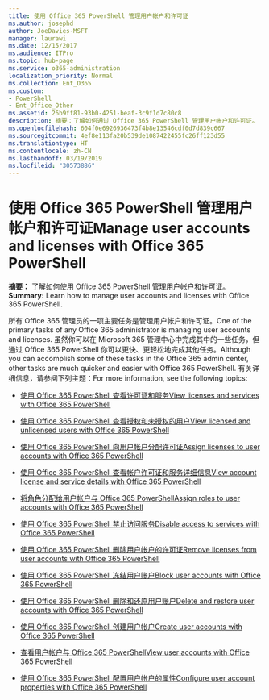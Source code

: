 ```yaml
---
title: 使用 Office 365 PowerShell 管理用户帐户和许可证
ms.author: josephd
author: JoeDavies-MSFT
manager: laurawi
ms.date: 12/15/2017
ms.audience: ITPro
ms.topic: hub-page
ms.service: o365-administration
localization_priority: Normal
ms.collection: Ent_O365
ms.custom:
- PowerShell
- Ent_Office_Other
ms.assetid: 26b9ff81-93b0-4251-beaf-3c9f1d7c80c8
description: 摘要：了解如何通过 Office 365 PowerShell 管理用户帐户和许可证。
ms.openlocfilehash: 604f0e6926936473f4b8e13546cdf0d7d839c667
ms.sourcegitcommit: 4ef8e113fa20b539de1087422455fc26ff123d55
ms.translationtype: HT
ms.contentlocale: zh-CN
ms.lasthandoff: 03/19/2019
ms.locfileid: "30573886"
---
```

# <a name="manage-user-accounts-and-licenses-with-office-365-powershell"></a><span data-ttu-id="b46a6-103">使用 Office 365 PowerShell 管理用户帐户和许可证</span><span class="sxs-lookup"><span data-stu-id="b46a6-103">Manage user accounts and licenses with Office 365 PowerShell</span></span>

 <span data-ttu-id="b46a6-104">**摘要：** 了解如何使用 Office 365 PowerShell 管理用户帐户和许可证。</span><span class="sxs-lookup"><span data-stu-id="b46a6-104">**Summary:** Learn how to manage user accounts and licenses with Office 365 PowerShell.</span></span>
  
<span data-ttu-id="b46a6-105">所有 Office 365 管理员的一项主要任务是管理用户帐户和许可证。</span><span class="sxs-lookup"><span data-stu-id="b46a6-105">One of the primary tasks of any Office 365 administrator is managing user accounts and licenses.</span></span> <span data-ttu-id="b46a6-106">虽然你可以在 Microsoft 365 管理中心中完成其中的一些任务，但通过 Office 365 PowerShell 你可以更快、更轻松地完成其他任务。</span><span class="sxs-lookup"><span data-stu-id="b46a6-106">Although you can accomplish some of these tasks in the Office 365 admin center, other tasks are much quicker and easier with Office 365 PowerShell.</span></span> <span data-ttu-id="b46a6-107">有关详细信息，请参阅下列主题：</span><span class="sxs-lookup"><span data-stu-id="b46a6-107">For more information, see the following topics:</span></span>
  
- [<span data-ttu-id="b46a6-108">使用 Office 365 PowerShell 查看许可证和服务</span><span class="sxs-lookup"><span data-stu-id="b46a6-108">View licenses and services with Office 365 PowerShell</span></span>](view-licenses-and-services-with-office-365-powershell.md)
    
- [<span data-ttu-id="b46a6-109">使用 Office 365 PowerShell 查看授权和未授权的用户</span><span class="sxs-lookup"><span data-stu-id="b46a6-109">View licensed and unlicensed users with Office 365 PowerShell</span></span>](view-licensed-and-unlicensed-users-with-office-365-powershell.md)
    
- [<span data-ttu-id="b46a6-110">使用 Office 365 PowerShell 向用户帐户分配许可证</span><span class="sxs-lookup"><span data-stu-id="b46a6-110">Assign licenses to user accounts with Office 365 PowerShell</span></span>](assign-licenses-to-user-accounts-with-office-365-powershell.md)
    
- [<span data-ttu-id="b46a6-111">使用 Office 365 PowerShell 查看帐户许可证和服务详细信息</span><span class="sxs-lookup"><span data-stu-id="b46a6-111">View account license and service details with Office 365 PowerShell</span></span>](view-account-license-and-service-details-with-office-365-powershell.md)
    
- [<span data-ttu-id="b46a6-112">将角色分配给用户帐户与 Office 365 PowerShell</span><span class="sxs-lookup"><span data-stu-id="b46a6-112">Assign roles to user accounts with Office 365 PowerShell</span></span>](assign-roles-to-user-accounts-with-office-365-powershell.md)
    
- [<span data-ttu-id="b46a6-113">使用 Office 365 PowerShell 禁止访问服务</span><span class="sxs-lookup"><span data-stu-id="b46a6-113">Disable access to services with Office 365 PowerShell</span></span>](disable-access-to-services-with-office-365-powershell.md)
    
- [<span data-ttu-id="b46a6-114">使用 Office 365 PowerShell 删除用户帐户的许可证</span><span class="sxs-lookup"><span data-stu-id="b46a6-114">Remove licenses from user accounts with Office 365 PowerShell</span></span>](remove-licenses-from-user-accounts-with-office-365-powershell.md)
    
- [<span data-ttu-id="b46a6-115">使用 Office 365 PowerShell 冻结用户账户</span><span class="sxs-lookup"><span data-stu-id="b46a6-115">Block user accounts with Office 365 PowerShell</span></span>](block-user-accounts-with-office-365-powershell.md)
    
- [<span data-ttu-id="b46a6-116">使用 Office 365 PowerShell 删除和还原用户账户</span><span class="sxs-lookup"><span data-stu-id="b46a6-116">Delete and restore user accounts with Office 365 PowerShell</span></span>](delete-and-restore-user-accounts-with-office-365-powershell.md)
    
- [<span data-ttu-id="b46a6-117">使用 Office 365 PowerShell 创建用户帐户</span><span class="sxs-lookup"><span data-stu-id="b46a6-117">Create user accounts with Office 365 PowerShell</span></span>](create-user-accounts-with-office-365-powershell.md)
    
- [<span data-ttu-id="b46a6-118">查看用户帐户与 Office 365 PowerShell</span><span class="sxs-lookup"><span data-stu-id="b46a6-118">View user accounts with Office 365 PowerShell</span></span>](view-user-accounts-with-office-365-powershell.md)
    
- [<span data-ttu-id="b46a6-119">使用 Office 365 PowerShell 配置用户帐户的属性</span><span class="sxs-lookup"><span data-stu-id="b46a6-119">Configure user account properties with Office 365 PowerShell</span></span>](configure-user-account-properties-with-office-365-powershell.md)
    

